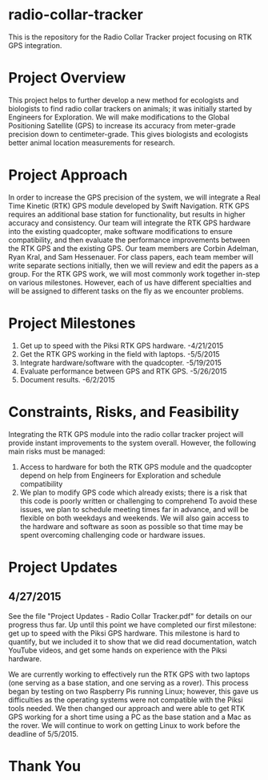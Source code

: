 # radio-collar-tracker
This is the repository for the Radio Collar Tracker project focusing on RTK GPS integration.

# Project Overview
This project helps to further develop a new method for ecologists and biologists to find radio collar trackers on animals; it was initially started by Engineers for Exploration. We will make modifications to the Global Positioning Satellite (GPS) to increase its accuracy from meter-grade precision down to centimeter-grade. This gives biologists and ecologists better animal location measurements for research.

# Project Approach
In order to increase the GPS precision of the system, we will integrate a Real Time Kinetic (RTK) GPS module developed by Swift Navigation. RTK GPS requires an additional base station for functionality, but results in higher accuracy and consistency. Our team will integrate the RTK GPS hardware into the existing quadcopter, make software modifications to ensure compatibility, and then evaluate the performance improvements between the RTK GPS and the existing GPS. Our team members are Corbin Adelman, Ryan Kral, and Sam Hessenauer. For class papers, each team member will write separate sections initially, then we will review and edit the papers as a group. For the RTK GPS work, we will most commonly work together in-step on various milestones. However, each of us have different specialties and will be assigned to different tasks on the fly as we encounter problems.

# Project Milestones
1. Get up to speed with the Piksi RTK GPS hardware. -4/21/2015
2. Get the RTK GPS working in the field with laptops. -5/5/2015
3. Integrate hardware/software with the quadcopter. -5/19/2015
4. Evaluate performance between GPS and RTK GPS. -5/26/2015
5. Document results. -6/2/2015

# Constraints, Risks, and Feasibility
Integrating the RTK GPS module into the radio collar tracker project will provide instant improvements to the system overall. However, the following main risks must be managed: 
1. Access to hardware for both the RTK GPS module and the quadcopter depend on help from Engineers for Exploration and schedule compatibility
2. We plan to modify GPS code which already exists; there is a risk that this code is poorly written or challenging to comprehend
To avoid these issues, we plan to schedule meeting times far in advance, and will be flexible on both weekdays and weekends. We will also gain access to the hardware and software as soon as possible so that time may be spent overcoming challenging code or hardware issues.

# Project Updates
## 4/27/2015
See the file "Project Updates - Radio Collar Tracker.pdf" for details on our progress thus far. Up until this point we have completed our first milestone: get up to speed with the Piksi GPS hardware. This milestone is hard to quantify, but we included it to show that we did read documentation, watch YouTube videos, and get some hands on experience with the Piksi hardware. 

We are currently working to effectively run the RTK GPS with two laptops (one serving as a base station, and one serving as a rover). This process began by testing on two Raspberry Pis running Linux; however, this gave us difficulties as the operating systems were not compatible with the Piksi tools needed. We then changed our approach and were able to get RTK GPS working for a short time using a PC as the base station and a Mac as the rover. We will continue to work on getting Linux to work before the deadline of 5/5/2015.

# Thank You
